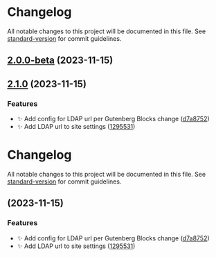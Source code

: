 # Changelog

All notable changes to this project will be documented in this file. See [standard-version](https://github.com/conventional-changelog/standard-version) for commit guidelines.

## [2.0.0-beta](https://github.com/ucsc/ucsc-service-blocks/compare/v2.1.0...v2.0.0-beta) (2023-11-15)

## [2.1.0](https://github.com/ucsc/ucsc-service-blocks/compare/v1.1.22...v2.1.0) (2023-11-15)


### Features

* :sparkles: Add config for LDAP url per Gutenberg Blocks change ([d7a8752](https://github.com/ucsc/ucsc-service-blocks/commit/d7a875223202caca57b6def6453834905a6fb546))
* :sparkles: Add LDAP url to site settings ([1295531](https://github.com/ucsc/ucsc-service-blocks/commit/1295531054b92085ecd94ffcdff1a9dc3c32dfba))

# Changelog

All notable changes to this project will be documented in this file. See [standard-version](https://github.com/conventional-changelog/standard-version) for commit guidelines.

## [](https://github.com/ucsc/ucsc-service-blocks/compare/v1.1.22...v) (2023-11-15)


### Features

* :sparkles: Add config for LDAP url per Gutenberg Blocks change ([d7a8752](https://github.com/ucsc/ucsc-service-blocks/commit/d7a875223202caca57b6def6453834905a6fb546))
* :sparkles: Add LDAP url to site settings ([1295531](https://github.com/ucsc/ucsc-service-blocks/commit/1295531054b92085ecd94ffcdff1a9dc3c32dfba))
